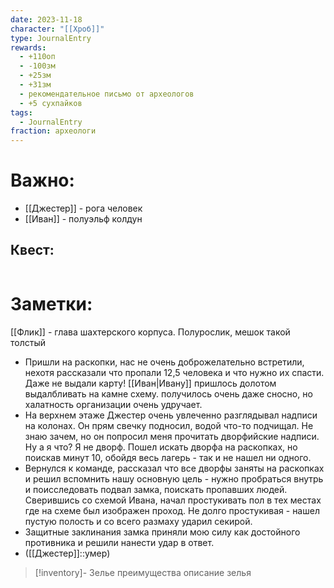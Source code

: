 ```yaml
---
date: 2023-11-18
character: "[[Хроб]]"
type: JournalEntry
rewards:
  - +110оп
  - -100зм
  - +25зм
  - +31зм
  - рекомендательное письмо от археологов
  - +5 сухпайков
tags:
  - JournalEntry
fraction: археологи
---
```

# Важно:
- [[Джестер]] - рога человек
- [[Иван]] - полуэльф колдун
## Квест:
```

```

# Заметки:
[[Флик]] - глава шахтерского корпуса. Полурослик, мешок такой толстый
- Пришли на раскопки, нас не очень доброжелательно встретили, нехотя рассказали что пропали 12,5 человека и что нужно их спасти. Даже не выдали карту! [[Иван|Ивану]] пришлось долотом выдалбливать на камне схему. получилось очень даже сносно, но халатность организации очень удручает.
- На верхнем этаже Джестер очень увлеченно разглядывал надписи на колонах. Он прям свечку подносил, водой что-то подчищал. Не знаю зачем, но он попросил меня прочитать дворфийские надписи. Ну а я что? Я не дворф. Пошел искать дворфа на раскопках, но поискав минут 10, обойдя весь лагерь - так и не нашел ни одного.
- Вернулся к команде, рассказал что все дворфы заняты на раскопках и решил вспомнить нашу основную цель - нужно пробраться внутрь и поисследовать подвал замка, поискать пропавших людей. Сверившись со схемой Ивана, начал простукивать пол в тех местах где на схеме был изображен проход. Не долго простукивая - нашел пустую полость и со всего размаху ударил секирой.
- Защитные заклинания замка приняли мою силу как достойного противника и решили нанести удар в ответ.
- ([[Джестер]]::умер)
> [!inventory]-  Зелье преимущества
> описание зелья